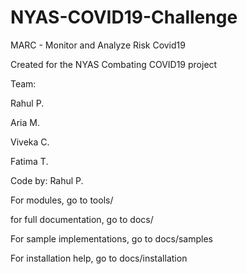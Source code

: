 # NYAS-COVID19-Challenge

MARC - Monitor and Analyze Risk Covid19

Created for the NYAS Combating COVID19 project

Team:

Rahul P.

Aria M.

Viveka C.

Fatima T.

Code by: Rahul P.

For modules, go to tools/

for full documentation, go to docs/

For sample implementations, go to docs/samples

For installation help, go to docs/installation